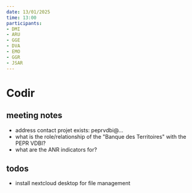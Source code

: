 ```yaml
---
date: 13/01/2025
time: 13:00
participants:
- DMI
- ARU
- GGE
- DVA
- EMO
- GGR
- JSAR
---
```


# Codir

## meeting notes
- address contact projet exists: peprvdbi@...
- what is the role/relationship of the "Banque des Territoires" with the PEPR VDBI?
- what are the ANR indicators for?

## todos
- install nextcloud desktop for file management
